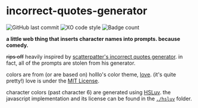 # incorrect-quotes-generator

![GitHub last commit](https://img.shields.io/github/last-commit/AndyThePie/incorrect-quotes-generator?style=flat-square)
![XO code style](https://flat.badgen.net/badge/code%20style/XO/cyan)
![Badge count](https://img.shields.io/badge/badges-half%20life%203%20confirmed-informational?style=flat-square)

**a little web thing that inserts character names into prompts. because comedy.**

 ~~rips off~~ heavily inspired by [scatterpatter's incorrect quotes generator](https://incorrect-quotes-generator.neocities.org/). in fact, all of the prompts are stolen from his generator.

colors are from (or are based on) holllo's color theme, [love](https://love.holllo.cc/). (it's quite pretty!) love is under the [MIT License](https://git.holllo.cc/Holllo/love/src/branch/main/LICENSE).

character colors (past character 6) are generated using [HSLuv](https://www.hsluv.org/). the javascript implementation and its license can be found in the [`./hsluv`](./hsluv) folder.

